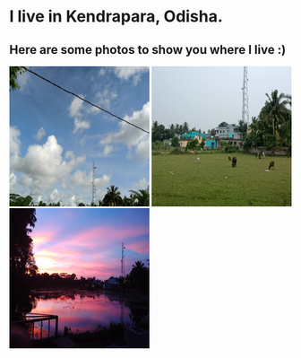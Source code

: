 # I live in Kendrapara, Odisha.
## Here are some photos to show you where I live :)

<img src=https://github.com/atulsnjena/atulsnjena/blob/master/kdp_jul30.jpg width="250" height="250">

<img src=https://github.com/atulsnjena/atulsnjena/blob/master/kdp_aug4.jpg width="250" height="250">

<img src=https://github.com/atulsnjena/atulsnjena/blob/master/kdp_sept15.jpg width="250" height="250">
